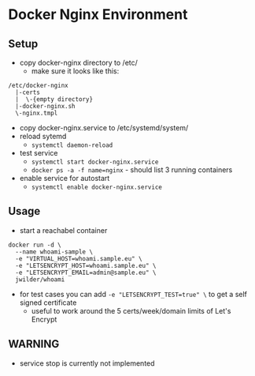 # Docker Nginx Environment

## Setup
- copy docker-nginx directory to /etc/
  - make sure it looks like this:
```
/etc/docker-nginx
  |-certs
  |  \-{empty directory}
  |-docker-nginx.sh
  \-nginx.tmpl
```
- copy docker-nginx.service to /etc/systemd/system/
- reload sytemd
  - `systemctl daemon-reload`
- test service
  - `systemctl start docker-nginx.service`
  - `docker ps -a -f name=nginx` - should list 3 running containers
- enable service for autostart
  - `systemctl enable docker-nginx.service`

## Usage
- start a reachabel container
```
docker run -d \
  --name whoami-sample \
  -e "VIRTUAL_HOST=whoami.sample.eu" \
  -e "LETSENCRYPT_HOST=whoami.sample.eu" \
  -e "LETSENCRYPT_EMAIL=admin@sample.eu" \
  jwilder/whoami
```
- for test cases you can add `-e "LETSENCRYPT_TEST=true" \` to get a self signed certificate
  - useful to work around the 5 certs/week/domain limits of Let's Encrypt

## WARNING
- service stop is currently not implemented
